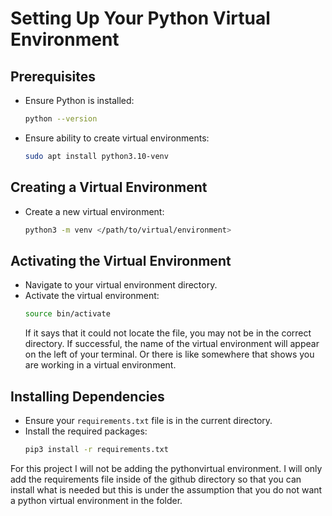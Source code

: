 # Setting Up Your Python Virtual Environment

## Prerequisites

- Ensure Python is installed:
    ```bash
    python --version
    ```

- Ensure ability to create virtual environments:
    ```bash
    sudo apt install python3.10-venv
    ```

## Creating a Virtual Environment

- Create a new virtual environment:
    ```bash
    python3 -m venv </path/to/virtual/environment>
    ```

## Activating the Virtual Environment

- Navigate to your virtual environment directory.
- Activate the virtual environment:
    ```bash
    source bin/activate
    ```
    If it says that it could not locate the file, you may not be in the correct directory. If successful, the name of the virtual environment will appear on the left of your terminal.
    Or there is like somewhere that shows you are working in a virtual environment.

## Installing Dependencies

- Ensure your `requirements.txt` file is in the current directory.
- Install the required packages:
    ```bash
    pip3 install -r requirements.txt
    ```

For this project I will not be adding the pythonvirtual environment. I will only add the requirements file inside of the github directory so that you can install what is needed but this is under the assumption that you do not want a python virtual environment in the folder. 

